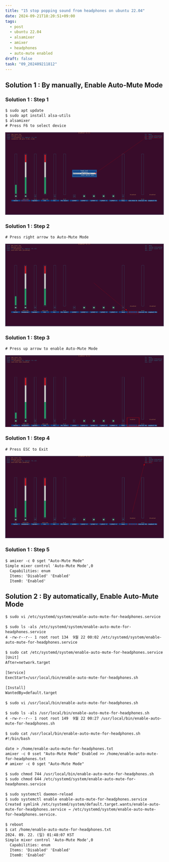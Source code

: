 ```yaml
---
title: "15 stop popping sound from headphones on ubuntu 22.04"
date: 2024-09-21T18:20:51+09:00
tags:
  - post
  - ubuntu 22.04
  - alsamixer
  - amixer
  - headphones
  - auto-mute enabled
draft: false
task: "09_202409211812"
---
```


## Solution 1 : By manually, Enable Auto-Mute Mode

### Solution 1 : Step 1
```
$ sudo apt update
$ sudo apt install alsa-utils
$ alsamixer
# Press F6 to select device
```
![15-1](15-1.png)

### Solution 1 : Step 2
```
# Press right arrow to Auto-Mute Mode
```
![15-2](15-2.png)

### Solution 1 : Step 3
```
# Press up arrow to enable Auto-Mute Mode
```
![15-3](15-3.png)

### Solution 1 : Step 4
```
# Press ESC to Exit
```
![15-4](15-4.png)

### Solution 1 : Step 5
```
$ amixer -c 0 sget "Auto-Mute Mode"
Simple mixer control 'Auto-Mute Mode',0
  Capabilities: enum
  Items: 'Disabled' 'Enabled'
  Item0: 'Enabled'
```

## Solution 2 : By automatically, Enable Auto-Mute Mode
```
$ sudo vi /etc/systemd/system/enable-auto-mute-for-headphones.service

$ sudo ls -als /etc/systemd/system/enable-auto-mute-for-headphones.service 
4 -rw-r--r-- 1 root root 134  9월 22 00:02 /etc/systemd/system/enable-auto-mute-for-headphones.service

$ sudo cat /etc/systemd/system/enable-auto-mute-for-headphones.service 
[Unit]
After=network.target

[Service]
ExecStart=/usr/local/bin/enable-auto-mute-for-headphones.sh

[Install]
WantedBy=default.target

$ sudo vi /usr/local/bin/enable-auto-mute-for-headphones.sh

$ sudo ls -als /usr/local/bin/enable-auto-mute-for-headphones.sh 
4 -rw-r--r-- 1 root root 149  9월 22 00:27 /usr/local/bin/enable-auto-mute-for-headphones.sh

$ sudo cat /usr/local/bin/enable-auto-mute-for-headphones.sh 
#!/bin/bash

date > /home/enable-auto-mute-for-headphones.txt
amixer -c 0 sset "Auto-Mute Mode" Enabled >> /home/enable-auto-mute-for-headphones.txt
# amixer -c 0 sget "Auto-Mute Mode"

$ sudo chmod 744 /usr/local/bin/enable-auto-mute-for-headphones.sh
$ sudo chmod 644 /etc/systemd/system/enable-auto-mute-for-headphones.service

$ sudo systemctl daemon-reload
$ sudo systemctl enable enable-auto-mute-for-headphones.service 
Created symlink /etc/systemd/system/default.target.wants/enable-auto-mute-for-headphones.service → /etc/systemd/system/enable-auto-mute-for-headphones.service.

$ reboot
$ cat /home/enable-auto-mute-for-headphones.txt
2024. 09. 22. (일) 01:48:07 KST
Simple mixer control 'Auto-Mute Mode',0
  Capabilities: enum
  Items: 'Disabled' 'Enabled'
  Item0: 'Enabled'
```
